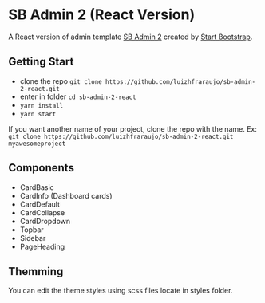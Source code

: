 # SB Admin 2 (React Version)

A React version of admin template [SB Admin 2](https://startbootstrap.com/themes/sb-admin-2/) created by [Start Bootstrap](https://startbootstrap.com).

## Getting Start

* clone the repo `git clone https://github.com/luizhfraraujo/sb-admin-2-react.git`
* enter in folder `cd sb-admin-2-react`
* `yarn install`
* `yarn start`

If you want another name of your project, clone the repo with the name. Ex: `git clone https://github.com/luizhfraraujo/sb-admin-2-react.git myawesomeproject`

## Components

* CardBasic
* CardInfo (Dashboard cards)
* CardDefault
* CardCollapse
* CardDropdown
* Topbar
* Sidebar
* PageHeading

## Themming

You can edit the theme styles using scss files locate in styles folder.
